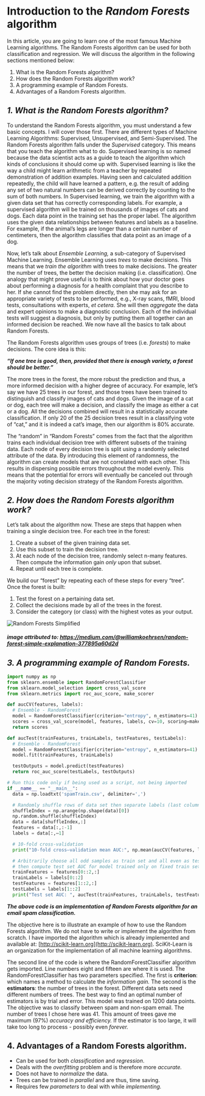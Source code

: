 # Introduction to the _Random Forests_ algorithm
In this article, you are going to learn one of the most famous Machine Learning algorithms. The Random Forests algorithm can be used for both classification and regression. We will discuss the algorithm in the following sections mentioned below:

1. What is the Random Forests algorithm?
2. How does the Random Forests algorithm work?
3. A programming example of Random Forests.
4. Advantages of a Random Forests algorithm.

## _1. What is the Random Forests algorithm?_
To understand the Random Forests algorithm, you must understand a few basic concepts. I will cover those first. There are different types of Machine Learning Algorithms: Supervised, Unsupervised, and Semi-Supervised. The Random Forests algorithm falls under the _Supervised_ category. This means that you teach the algorithm what to do. Supervised learning is so named because the data scientist acts as a guide to teach the algorithm which kinds of conclusions it should come up with. Supervised learning is like the way a child might learn arithmetic from a teacher by repeated demonstration of addition examples. Having seen and calculated addition repeatedly, the child will have learned a pattern, e.g. the result of adding any set of two natural numbers can be derived correctly by counting to the sum of both numbers. In Supervised learning, we train the algorithm with a given data set that has correctly corresponding labels. For example, a supervised algorithm will be trained on thousands of images of cats and dogs. Each data point in the training set has the proper label. The algorithm uses the given data relationships between features and labels as a baseline. For example, if the animal’s legs are longer than a certain number of centimeters, then the algorithm classifies that data point as an image of a dog.

Now, let’s talk about _Ensemble Learning,_ a sub-category of Supervised Machine Learning. Ensemble Learning uses _trees_ to make decisions. This means that we _train the algorithm_ with trees to make decisions. The greater the number of trees, the better the decision making (i.e. classification). One analogy that might prove useful is to think about how your doctor goes about performing a diagnosis for a health complaint that you describe to her. If she cannot find the problem directly, then she may ask for an appropriate variety of tests to be performed, e.g., X-ray scans, fMRI, blood tests, consultations with experts, _et cetera._ She will then _aggregate_ the data and expert opinions to make a diagnostic conclusion. Each of the individual tests will suggest a diagnosis, but only by putting them all together can an informed decision be reached. We now have all the basics to talk about Random Forests.

The Random Forests algorithm uses groups of trees (i.e. _forests_) to make decisions. The core idea is this:


_**“If one tree is good, then, provided that there is enough variety,  a forest should be better.”**_


The more trees in the forest, the more robust the prediction and thus, a more informed decision with a higher degree of accuracy. For example, let’s say we have 25 trees in our forest, and those trees have been trained to distinguish and classify images of cats and dogs. Given the image of a cat or dog, each tree will make a decision, and classify the image as either a cat or a dog. All the decisions combined will result in a statistically accurate classification. If only 20 of the 25 decision trees result in a classifying vote of “cat,” and it is indeed a cat’s image, then our algorithm is 80% accurate.

The “random” in “Random Forests” comes from the fact that the algorithm trains each individual decision tree with different subsets of the training data. Each node of every decision tree is split using a randomly selected attribute of the data. By introducing this element of randomness, the algorithm can create models that are not correlated with each other. This results in dispersing possible errors throughout the model evenly. This means that the potential for errors will eventually be canceled out through the majority voting decision strategy of the Random Forests algorithm.

## _2. How does the Random Forests algorithm work?_
Let’s talk about the algorithm now. These are steps that happen when training a single decision tree. For each tree in the forest:

1. Create a subset of the given training data set.
2. Use this subset to train the decision tree.
3. At each node of the decision tree, randomly select n-many features. Then compute the information gain _only_ upon that subset.
4. Repeat until each tree is complete.

We build our “forest” by repeating each of these steps for every “tree”. Once the forest is built:

1. Test the forest on a pertaining data set.
2. Collect the decisions made by all of the trees in the forest.
3. Consider the category (or class) with the highest votes as your output.

![Random Forests Simplified](https://cdn-images-1.medium.com/max/800/1*i0o8mjFfCn-uD79-F1Cqkw.png)
##### image attributed to: https://medium.com/@williamkoehrsen/random-forest-simple-explanation-377895a60d2d

## _3. A programming example of Random Forests._

```py
import numpy as np
from sklearn.ensemble import RandomForestClassifier
from sklearn.model_selection import cross_val_score
from sklearn.metrics import roc_auc_score, make_scorer

def aucCV(features, labels):
  # Ensemble - RandomForest
  model = RandomForestClassifier(criterion="entropy", n_estimators=41)
  scores = cross_val_score(model, features, labels, cv=10, scoring=make_scorer(roc_auc_score))
  return scores

def aucTest(trainFeatures, trainLabels, testFeatures, testLabels):
  # Ensemble - RandomForest
  model = RandomForestClassifier(criterion="entropy", n_estimators=41)
  model.fit(trainFeatures, trainLabels)

  testOutputs = model.predict(testFeatures)
  return roc_auc_score(testLabels, testOutputs)

# Run this code only if being used as a script, not being imported
if __name__ == "__main__":
  data = np.loadtxt('spamTrain.csv', delimiter=',')

  # Randomly shuffle rows of data set then separate labels (last column)
  shuffleIndex = np.arange(np.shape(data)[0])
  np.random.shuffle(shuffleIndex)
  data = data[shuffleIndex,:]
  features = data[:,:-1]
  labels = data[:,—1]

  # 10-fold cross-validation
  print("10-fold cross—validation mean AUC:", np.mean(aucCV(features, labels)))

  # Arbitrarily choose all odd samples as train set and all even as test set
  # then compute test set AUC for model trained only on fixed train set
  trainFeatures = features[0::2,:]
  trainLabels = labels[0::2]
  testFeatures = features[1::2,:]
  testLabels = labels[1::2]
  print("Test set AUC: ", aucTest(trainFeatures, trainLabels, testFeatures, testLabels))
```

_**The above code is an implementation of Random Forests algorithm for an email spam classification.**_

The objective here is to illustrate an example of how to use the Random Forests algorithm. We do not have to write or implement the algorithm from scratch. I have imported the algorithm which is already implemented and available at: [http://scikit-learn.org](http://scikit-learn.org). SciKit-Learn is an organization for the implementation of all machine learning algorithms.

The second line of the code is where the RandomForestClassifier algorithm gets imported. Line numbers eight and fifteen are where it is used. The RandomForestClassifier has two parameters specified. The first is **criterion**: which names a method to calculate the _information gain._ The second is the **estimators**: the number of trees in the forest. Different data sets need different numbers of trees. The best way to find an optimal number of estimators is by trial and error. This model was trained on 1200 data points. The objective was to classify between spam and non-spam email. The number of trees I chose here was 41. This amount of trees gave me maximum (97%) _accuracy and efficiency._ If the estimator is too large, it will take too long to process - possibly even _forever._


## 4. Advantages of a Random Forests algorithm.

- Can be used for both _classification_ and _regression_.
- Deals with the _overfitting_ problem and is therefore more _accurate._
- Does not have to _normalize_ the data.
- Trees can be trained in _parallel_ and are thus, time saving.
- Requires few _parameters_ to deal with while _implementing._
